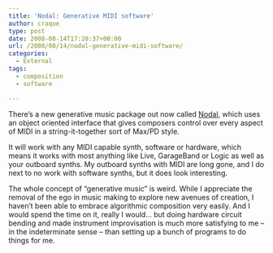 ```yaml
---
title: 'Nodal: Generative MIDI software'
author: craque
type: post
date: 2008-08-14T17:20:37+00:00
url: /2008/08/14/nodal-generative-midi-software/
categories:
  - External
tags:
  - composition
  - software

---
```

There&#8217;s a new generative music package out now called <a href="http://www.csse.monash.edu.au/~cema/nodal/#" target="_blank">Nodal</a>, which uses an object oriented interface that gives composers control over every aspect of MIDI in a string-it-together sort of Max/PD style.

It will work with any MIDI capable synth, software or hardware, which means it works with most anything like Live, GarageBand or Logic as well as your outboard synths. My outboard synths with MIDI are long gone, and I do next to no work with software synths, but it does look interesting.

The whole concept of &#8220;generative music&#8221; is weird. While I appreciate the removal of the ego in music making to explore new avenues of creation, I haven&#8217;t been able to embrace algorithmic composition very easily. And I would spend the time on it, really I would&#8230; but doing hardware circuit bending and made instrument improvisation is much more satisfying to me &#8211; in the indeterminate sense &#8211; than setting up a bunch of programs to do things for me.